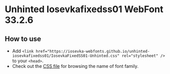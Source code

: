 # Unhinted Iosevkafixedss01 WebFont 33.2.6

## How to use

- Add `<link href="https://iosevka-webfonts.github.io/unhinted-iosevkafixedss01/IosevkaFixedSS01-Unhinted.css" rel="stylesheet" />` to your `<head>`.
- Check out the [CSS file](./IosevkaFixedSS01-Unhinted.css) for browsing the name of font family.

